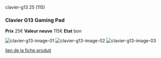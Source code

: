 clavier-g13 25 (115)

### Clavier G13 Gaming Pad
**Prix** 25€
**Valeur neuve** 115€
**Etat** bon

![clavier-g13-image-01](https://github.com/kigiri/annonces/raw/master/src/clavier-g13/01.jpg)
![clavier-g13-image-02](https://github.com/kigiri/annonces/raw/master/src/clavier-g13/02.jpg)
![clavier-g13-image-03](https://github.com/kigiri/annonces/raw/master/src/clavier-g13/03.jpg)

[lien de la fiche produit]()
